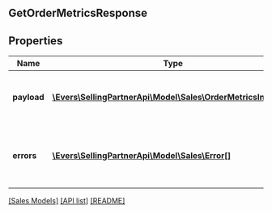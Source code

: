 ## GetOrderMetricsResponse

## Properties

Name | Type | Description | Notes
------------ | ------------- | ------------- | -------------
**payload** | [**\Evers\SellingPartnerApi\Model\Sales\OrderMetricsInterval[]**](OrderMetricsInterval.md) | A set of order metrics, each scoped to a particular time interval. | [optional]
**errors** | [**\Evers\SellingPartnerApi\Model\Sales\Error[]**](Error.md) | A list of error responses returned when a request is unsuccessful. | [optional]

[[Sales Models]](../) [[API list]](../../Api) [[README]](../../../README.md)

